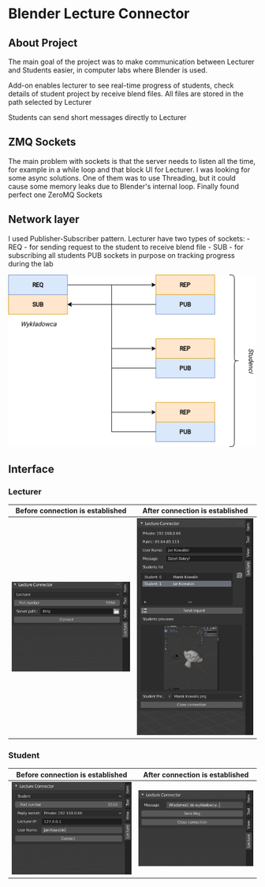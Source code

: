 # Blender Lecture Connector
## About Project
The main goal of the project was to make communication between Lecturer and Students easier, in computer labs where Blender is used.

Add-on enables lecturer to see real-time progress of students, check details of student project by receive blend files. All files are stored in the path selected by Lecturer

Students can send short messages directly to Lecturer

## ZMQ Sockets
The main problem with sockets is that the server needs to listen all the time, for example in a while loop and that block UI for Lecturer. I was looking for some async solutions. One of them was to use Threading, but it could cause some memory leaks due to Blender's internal loop. Finally found perfect one ZeroMQ Sockets

## Network layer
I used Publisher-Subscriber pattern.
Lecturer have two types of sockets: 
    - REQ - for sending request to the student to receive blend file
    - SUB - for subscribing all students PUB sockets in purpose on tracking progress during the lab
  
![network](assets/final_version.png)


## Interface
### Lecturer
Before connection is established             |  After connection is established
:-------------------------:|:-------------------------:
![](assets/lecturer_entry.png)  |  ![](assets/lecturer_connected.png)


### Student
Before connection is established             |  After connection is established
:-------------------------:|:-------------------------:
![](assets/student_entry.png)  |  ![](assets/student_connected.png)
